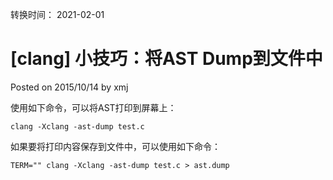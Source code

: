 转换时间： 2021-02-01

# [clang] 小技巧：将AST Dump到文件中
Posted on 2015/10/14 by xmj

使用如下命令，可以将AST打印到屏幕上：
```
clang -Xclang -ast-dump test.c
```
如果要将打印内容保存到文件中，可以使用如下命令：
```
TERM="" clang -Xclang -ast-dump test.c > ast.dump
```
